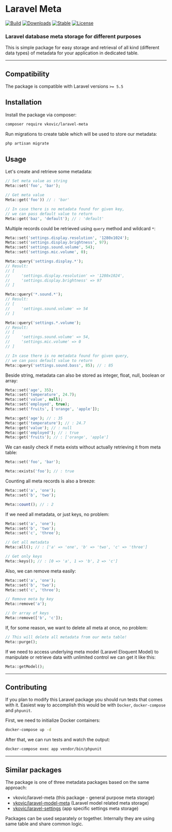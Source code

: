 # Laravel Meta

[![Build](https://api.travis-ci.org/vkovic/laravel-meta.svg?branch=master)](https://travis-ci.org/vkovic/laravel-meta)
[![Downloads](https://poser.pugx.org/vkovic/laravel-meta/downloads)](https://packagist.org/packages/vkovic/laravel-meta)
[![Stable](https://poser.pugx.org/vkovic/laravel-meta/v/stable)](https://packagist.org/packages/vkovic/laravel-meta)
[![License](https://poser.pugx.org/vkovic/laravel-meta/license)](https://packagist.org/packages/vkovic/laravel-meta)

### Laravel database meta storage for different purposes

This is simple package for easy storage and retrieval of all kind (different data types) of metadata for your
application in dedicated table.

---

## Compatibility

The package is compatible with Laravel versions `>= 5.5`

## Installation

Install the package via composer:

```bash
composer require vkovic/laravel-meta
```

Run migrations to create table which will be used to store our metadata:

```bash
php artisan migrate
```

## Usage

Let's create and retrieve some metadata:

```php
// Set meta value as string
Meta::set('foo', 'bar');

// Get meta value
Meta::get('foo')) // : 'bar'

// In case there is no metadata found for given key,
// we can pass default value to return
Meta::get('baz', 'default'); // : 'default'
```

Multiple records could be retrieved using `query` method and wildcard `*`:

```php
Meta::set('settings.display.resolution', '1280x1024');
Meta::set('settings.display.brightness', 97);
Meta::set('settings.sound.volume', 54);
Meta::set('settings.mic.volume', 0);

Meta::query('settings.display.*');
// Result:
// [
//     'settings.display.resolution' => '1280x1024',
//     'settings.display.brightness' => 97
// ]

Meta::query('*.sound.*');
// Result:
// [
//     'settings.sound.volume' => 54
// ]

Meta::query('settings.*.volume');
// Result:
// [
//     'settings.sound.volume' => 54,
//     'settings.mic.volume' => 0
// ]

// In case there is no metadata found for given query,
// we can pass default value to return
Meta::query('settings.sound.bass', 85); // : 85
```

Beside string, metadata can also be stored as integer, float, null, boolean or array:

```php
Meta::set('age', 35);
Meta::set('temperature', 24.7);
Meta::set('value', null);
Meta::set('employed', true);
Meta::set('fruits', ['orange', 'apple']);

Meta::get('age'); // : 35
Meta::get('temperature'); // : 24.7
Meta::get('value'); // : null
Meta::get('employed'); // : true
Meta::get('fruits'); // : ['orange', 'apple']
```

We can easily check if meta exists without actually retrieving it from meta table:

```php
Meta::set('foo', 'bar');

Meta::exists('foo'); // : true
```

Counting all meta records is also a breeze:

```php
Meta::set('a', 'one');
Meta::set('b', 'two');

Meta::count(); // : 2
```

If we need all metadata, or just keys, no problem:

```php
Meta::set('a', 'one');
Meta::set('b', 'two');
Meta::set('c', 'three');

// Get all metadata
Meta::all(); // : ['a' => 'one', 'b' => 'two', 'c' => 'three']

// Get only keys
Meta::keys(); // : [0 => 'a', 1 => 'b', 2 => 'c']
```

Also, we can remove meta easily:

```php
Meta::set('a', 'one');
Meta::set('b', 'two');
Meta::set('c', 'three');

// Remove meta by key
Meta::remove('a');

// Or array of keys
Meta::remove(['b', 'c']);
```

If, for some reason, we want to delete all meta at once, no problem:

```php
// This will delete all metadata from our meta table!
Meta::purge();
```

If we need to access underlying meta model (Laravel Eloquent Model) to manipulate or retrieve data with unlimited control we can get it like this:

```php
Meta::getModel();
```

---

## Contributing

If you plan to modify this Laravel package you should run tests that comes with it.
Easiest way to accomplish this would be with `Docker`, `docker-compose` and `phpunit`.

First, we need to initialize Docker containers:

```bash
docker-compose up -d
```

After that, we can run tests and watch the output:

```bash
docker-compose exec app vendor/bin/phpunit
```

---

## Similar packages

The package is one of three metadata packages based on the same approach:
- vkovic/laravel-meta (this package - general purpose meta storage)
- [vkovic/laravel-model-meta](https://github.com/vkovic/laravel-model-meta) (Laravel model related meta storage)
- [vkovic/laravel-settings](https://github.com/vkovic/laravel-settings) (app specific settings meta storage)

Packages can be used separately or together. Internally they are using same table and share common logic.